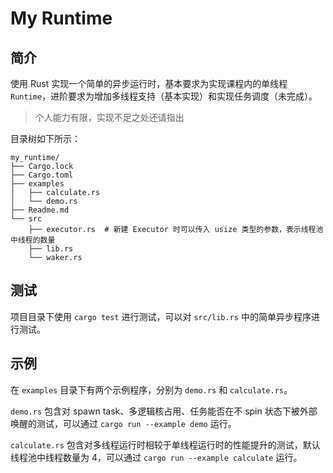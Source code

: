 # My Runtime

## 简介

使用 Rust 实现一个简单的异步运行时，基本要求为实现课程内的单线程 `Runtime`，进阶要求为增加多线程支持（基本实现）和实现任务调度（未完成）。

> 个人能力有限，实现不足之处还请指出

目录树如下所示：

```shell
my_runtime/
├── Cargo.lock
├── Cargo.toml
├── examples
│   ├── calculate.rs
│   └── demo.rs
├── Readme.md
└── src
    ├── executor.rs  # 新建 Executor 时可以传入 usize 类型的参数，表示线程池中线程的数量
    ├── lib.rs
    └── waker.rs
```

## 测试

项目目录下使用 `cargo test` 进行测试，可以对 `src/lib.rs` 中的简单异步程序进行测试。

## 示例

在 `examples` 目录下有两个示例程序，分别为 `demo.rs` 和 `calculate.rs`。

`demo.rs` 包含对 spawn task、多逻辑核占用、任务能否在不 spin 状态下被外部唤醒的测试，可以通过 `cargo run --example demo` 运行。

`calculate.rs` 包含对多线程运行时相较于单线程运行时的性能提升的测试，默认线程池中线程数量为 4，可以通过 `cargo run --example calculate` 运行。